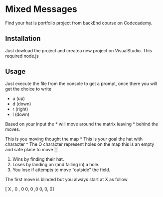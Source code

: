 # Mixed Messages
Find your hat is portfolio project from backEnd course on Codecademy.

## Installation

Just dowload the project  and createa new project on VisualStudio. This required node.js 

## Usage 

Just execute the file from the console to get a prompt, once there you will get the choice to write 
* u (up) 
* d (down)
* r (right)
* l (down)

Based on your input the * will move around the matrix leaving * behind the moves.

This is you moving thought the map *
This is your goal the  hat with character ^
The O character represent holes on the map
this is an empty and safe place to move ░

1. Wins by finding their hat.
2. Loses by landing on (and falling in) a hole.
3. You lose if attempts to move “outside” the field.

The first move is blinded but you always start at  X as follow

[ X , 0 , 0
0, 0 ,0 
0, 0, 0]